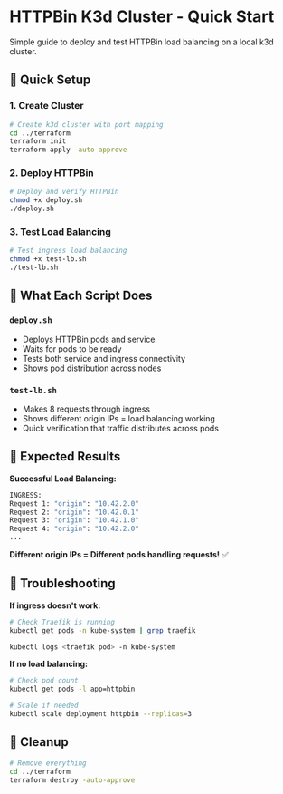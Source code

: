 # HTTPBin K3d Cluster - Quick Start

Simple guide to deploy and test HTTPBin load balancing on a local k3d cluster.

## 🚀 Quick Setup

### 1. Create Cluster

```bash
# Create k3d cluster with port mapping
cd ../terraform
terraform init
terraform apply -auto-approve
```

### 2. Deploy HTTPBin

```bash
# Deploy and verify HTTPBin
chmod +x deploy.sh
./deploy.sh
```

### 3. Test Load Balancing

```bash
# Test ingress load balancing
chmod +x test-lb.sh
./test-lb.sh
```

## 🧪 What Each Script Does

### `deploy.sh`

- Deploys HTTPBin pods and service
- Waits for pods to be ready
- Tests both service and ingress connectivity
- Shows pod distribution across nodes

### `test-lb.sh`

- Makes 8 requests through ingress
- Shows different origin IPs = load balancing working
- Quick verification that traffic distributes across pods

## 🎯 Expected Results

**Successful Load Balancing:**

```bash
INGRESS:
Request 1: "origin": "10.42.2.0"
Request 2: "origin": "10.42.0.1" 
Request 3: "origin": "10.42.1.0"
Request 4: "origin": "10.42.2.0"
...
```

**Different origin IPs = Different pods handling requests!** ✅

## 🔧 Troubleshooting

**If ingress doesn't work:**

```bash
# Check Traefik is running
kubectl get pods -n kube-system | grep traefik

kubectl logs <traefik pod> -n kube-system
```

**If no load balancing:**

```bash
# Check pod count
kubectl get pods -l app=httpbin

# Scale if needed
kubectl scale deployment httpbin --replicas=3
```

## 🧹 Cleanup

```bash
# Remove everything
cd ../terraform
terraform destroy -auto-approve
```
